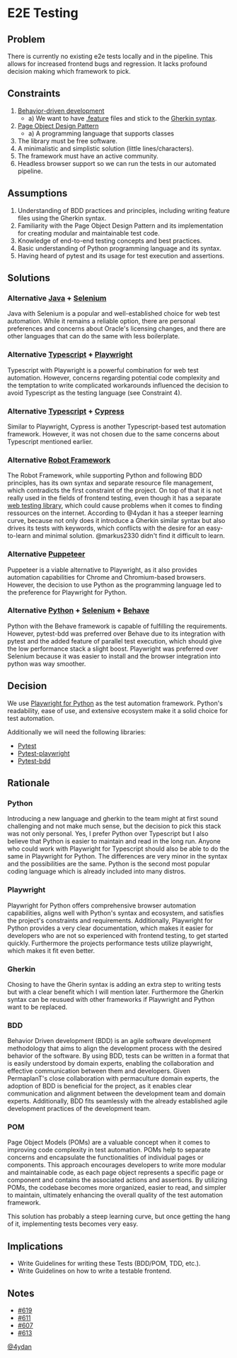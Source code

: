 # E2E Testing

## Problem

There is currently no existing e2e tests locally and in the pipeline.
This allows for increased frontend bugs and regression.
It lacks profound decision making which framework to pick.

## Constraints

1. [Behavior-driven development](https://www.selenium.dev/documentation/test_practices/testing_types/#behavior-driven-development-bdd)
   - a) We want to have [.feature](https://toolsqa.com/cucumber/cucumber-jvm-feature-file/) files and stick to the [Gherkin syntax](https://cucumber.io/docs/gherkin/reference/).
2. [Page Object Design Pattern](https://www.selenium.dev/documentation/test_practices/encouraged/page_object_models/)
   - a) A programming language that supports classes
3. The library must be free software.
4. A minimalistic and simplistic solution (little lines/characters).
5. The framework must have an active community.
6. Headless browser support so we can run the tests in our automated pipeline.

## Assumptions

1. Understanding of BDD practices and principles, including writing feature files using the Gherkin syntax.
2. Familiarity with the Page Object Design Pattern and its implementation for creating modular and maintainable test code.
3. Knowledge of end-to-end testing concepts and best practices.
4. Basic understanding of Python programming language and its syntax.
5. Having heard of pytest and its usage for test execution and assertions.

## Solutions

### Alternative [Java](https://www.java.com/de/) + [Selenium](https://www.selenium.dev)

Java with Selenium is a popular and well-established choice for web test automation.
While it remains a reliable option, there are personal preferences and concerns about Oracle's licensing changes, and there are other languages that can do the same with less boilerplate.

### Alternative [Typescript](https://www.typescriptlang.org) + [Playwright](https://playwright.dev)

Typescript with Playwright is a powerful combination for web test automation.
However, concerns regarding potential code complexity and the temptation to write complicated workarounds influenced the decision to avoid Typescript as the testing language (see Constraint 4).

### Alternative [Typescript](https://www.typescriptlang.org) + [Cypress](https://www.cypress.io)

Similar to Playwright, Cypress is another Typescript-based test automation framework.
However, it was not chosen due to the same concerns about Typescript mentioned earlier.

### Alternative [Robot Framework](https://robotframework.org)

The Robot Framework, while supporting Python and following BDD principles, has its own syntax and separate resource file management, which contradicts the first constraint of the project. On top of that it is not really used in the fields of frontend testing, even though it has a separate [web testing library](https://robotframework.org/SeleniumLibrary/), which could cause problems when it comes to finding ressources on the internet.
According to @4ydan it has a steeper learning curve, because not only does it introduce a Gherkin similar syntax but also drives its tests with keywords, which conflicts with the desire for an easy-to-learn and minimal solution.
@markus2330 didn't find it difficult to learn.

### Alternative [Puppeteer](https://pptr.dev)

Puppeteer is a viable alternative to Playwright, as it also provides automation capabilities for Chrome and Chromium-based browsers.
However, the decision to use Python as the programming language led to the preference for Playwright for Python.

### Alternative [Python](https://www.python.org) + [Selenium](https://www.selenium.dev) + [Behave](https://behave.readthedocs.io/en/latest/)

Python with the Behave framework is capable of fulfilling the requirements.
However, pytest-bdd was preferred over Behave due to its integration with pytest and the added feature of parallel test execution, which should give the low performance stack a slight boost.
Playwright was preferred over Selenium because it was easier to install and the browser integration into python was way smoother.

## Decision

We use [Playwright for Python](https://playwright.dev/python/docs/intro) as the test automation framework.
Python's readability, ease of use, and extensive ecosystem make it a solid choice for test automation.

Additionally we will need the following libraries:

- [Pytest](https://docs.pytest.org/en/7.4.x/)
- [Pytest-playwright](https://pypi.org/project/pytest-playwright/)
- [Pytest-bdd](https://pypi.org/project/pytest-bdd/)

## Rationale

### Python

Introducing a new language and gherkin to the team might at first sound challenging and not make much sense, but the decision to pick this stack was not only personal.
Yes, I prefer Python over Typescript but I also believe that Python is easier to maintain and read in the long run.
Anyone who could work with Playwright for Typescript should also be able to do the same in Playwright for Python.
The differences are very minor in the syntax and the possibilities are the same.
Python is the second most popular coding language which is already included into many distros.

### Playwright

Playwright for Python offers comprehensive browser automation capabilities, aligns well with Python's syntax and ecosystem, and satisfies the project's constraints and requirements.
Additionally, Playwright for Python provides a very clear documentation, which makes it easier for developers who are not so experienced with frontend testing, to get started quickly.
Furthermore the projects performance tests utilize playwright, which makes it fit even better.

### Gherkin

Chosing to have the Gherin syntax is adding an extra step to writing tests but with a clear benefit which I will mention later.
Furthermore the Gherkin syntax can be reusued with other frameworks if Playwright and Python want to be replaced.

### BDD

Behavior Driven development (BDD) is an agile software development methodology that aims to align the development process with the desired behavior of the software.
By using BDD, tests can be written in a format that is easily understood by domain experts, enabling the collaboration and effective communication between them and developers.
Given PermaplanT's close collaboration with permaculture domain experts, the adoption of BDD is beneficial for the project, as it enables clear communication and alignment between the development team and domain experts.
Additionally, BDD fits seamlessly with the already established agile development practices of the development team.

### POM

Page Object Models (POMs) are a valuable concept when it comes to improving code complexity in test automation.
POMs help to separate concerns and encapsulate the functionalities of individual pages or components.
This approach encourages developers to write more modular and maintainable code, as each page object represents a specific page or component and contains the associated actions and assertions.
By utilizing POMs, the codebase becomes more organized, easier to read, and simpler to maintain, ultimately enhancing the overall quality of the test automation framework.

This solution has probably a steep learning curve, but once getting the hang of it, implementing tests becomes very easy.

## Implications

- Write Guidelines for writing these Tests (BDD/POM, TDD, etc.).
- Write Guidelines on how to write a testable frontend.

## Notes

- [#619](https://github.com/ElektraInitiative/PermaplanT/pull/619)
- [#611](https://github.com/ElektraInitiative/PermaplanT/issues/611)
- [#607](https://github.com/ElektraInitiative/PermaplanT/issues/611)
- [#613](https://github.com/ElektraInitiative/PermaplanT/pull/613)

[@4ydan](https://github.com/4ydan)
